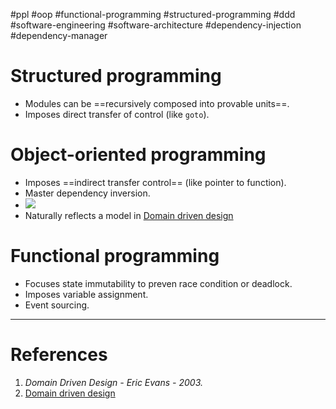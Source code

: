 #ppl #oop #functional-programming #structured-programming #ddd #software-engineering #software-architecture #dependency-injection #dependency-manager 

# Structured programming
- Modules can be ==recursively composed into provable units==.
- Imposes direct transfer of control (like `goto`).
# Object-oriented programming
- Imposes ==indirect transfer control== (like pointer to function).
- Master dependency inversion.
- ![](Pasted%20image%2020240615193301.png)
- Naturally reflects a model in [Domain driven design](Domain%20driven%20design.md)
# Functional programming
- Focuses state immutability to preven race condition or deadlock.
- Imposes variable assignment.
- Event sourcing.

---
# References
1. *Domain Driven Design - Eric Evans - 2003.*
2. [Domain driven design](Domain%20driven%20design.md)
